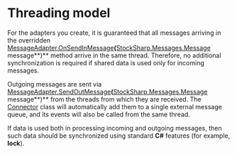 # Threading model

For the adapters you create, it is guaranteed that all messages arriving in the overridden [MessageAdapter.OnSendInMessage](xref:StockSharp.Messages.MessageAdapter.OnSendInMessage(StockSharp.Messages.Message))**(**[StockSharp.Messages.Message](xref:StockSharp.Messages.Message) message**)** method arrive in the same thread. Therefore, no additional synchronization is required if shared data is used only for incoming messages. 

Outgoing messages are sent via [MessageAdapter.SendOutMessage](xref:StockSharp.Messages.MessageAdapter.SendOutMessage(StockSharp.Messages.Message))**(**[StockSharp.Messages.Message](xref:StockSharp.Messages.Message) message**)** from the threads from which they are received. The [Connector](xref:StockSharp.Algo.Connector) class will automatically add them to a single external message queue, and its events will also be called from the same thread. 

If data is used both in processing incoming and outgoing messages, then such data should be synchronized using standard **C\#** features (for example, **lock**). 

